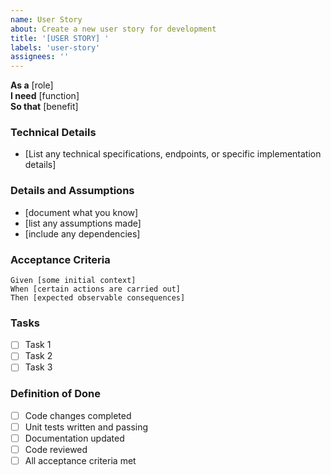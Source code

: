 ```yaml
---
name: User Story
about: Create a new user story for development
title: '[USER STORY] '
labels: 'user-story'
assignees: ''
---
```


**As a** [role]  
**I need** [function]  
**So that** [benefit]  

### Technical Details
* [List any technical specifications, endpoints, or specific implementation details]

### Details and Assumptions
* [document what you know]
* [list any assumptions made]
* [include any dependencies]

### Acceptance Criteria

```gherkin
Given [some initial context]
When [certain actions are carried out]
Then [expected observable consequences]
```

### Tasks
- [ ] Task 1
- [ ] Task 2
- [ ] Task 3

### Definition of Done
- [ ] Code changes completed
- [ ] Unit tests written and passing
- [ ] Documentation updated
- [ ] Code reviewed
- [ ] All acceptance criteria met
